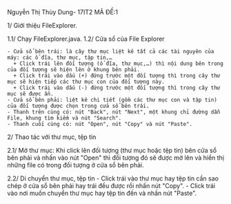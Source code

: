 Nguyễn Thị Thùy Dung- 17IT2  MÃ ĐỀ:1



1/ Giới thiệu FileExplorer.

1.1/ Chạy FileExplorer.java.
1.2/ Cửa sổ của File Explorer

    - Cửa sổ bên trái: là cây thư mục liệt kê tất cả các tài nguyên của máy: các ổ đĩa, thư mục, tập tin,…
      + Click trái lên đối tượng (ổ đĩa, thư mục,…) thì nội dung bên trong của đối tượng sẽ hiện lên ở khung bên phải.
      + Click trái vào dấu (+) đứng trước một đối tượng thì trong cây thư mục sẽ hiện tiếp các thư mục con của đối tượng này.
      + Click trái vào dấu (-) đứng trước một đối tượng thì trong cây thư mục sẽ được ẩn.
    - Cửa sổ bên phải: liệt kê chi tiết (gồm các thư mục con và tập tin) của đối tượng được chọn trong cửa sổ bên trái.
    - Thanh trên cùng có: nút "Back", nút "Next", một khung chỉ đường dẫn File, khung tìm kiếm và nút "Search".
    - Thanh cuối cùng có: nút "Open", nút "Copy" và nút "Paste".
    
2/ Thao tác với thư mục, tệp tin

2.1/ Mở thư mục: Khi click lên đối tượng (thư mục hoặc tệp tin) bên cửa sổ bên phải và nhấn vào nút "Open" thì đối tượng đó sẽ được mở lên và hiển thị những file có trong đối tượng ở cửa sổ bên phải.

2.2/ Di chuyển thư mục, tệp tin
     - Click trái vào thư mục hay tệp tin cần sao chép ở cửa sổ bên phải hay trái đều được rồi nhấn nút "Copy".
     - Click trái vào nơi muốn chuyển thư mục hay tệp tin đến và nhấn nút "Paste".
